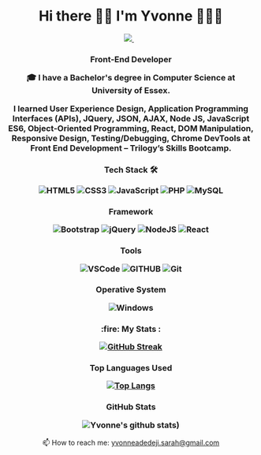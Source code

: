 

<h1 align='center'>
  Hi there 👋🏽 I'm Yvonne 👩🏾‍💻
  </h1>

<p align='center'>
    
  <a href="https://www.linkedin.com/in/yvonne-adedeji/">
    <img src="https://img.shields.io/badge/linkedin-%230077B5.svg?&style=for-the-badge&logo=linkedin&logoColor=white" />
  </a>&nbsp;&nbsp;
</p>

<!--<h3 align='center'>

  ![](https://komarev.com/ghpvc/?username=yvonnesarah)
  
  </h3> -->
  

<h3 align='center'>
   
   Front-End Developer<br>
 
 🎓&nbsp;I have a Bachelor's degree in Computer Science at University of Essex.<br>
 
 I learned User Experience Design, Application Programming Interfaces (APIs), JQuery, JSON, AJAX, Node JS, JavaScript ES6, Object-Oriented Programming, React, DOM Manipulation, Responsive Design, Testing/Debugging, Chrome DevTools at Front End Development – Trilogy’s Skills Bootcamp.
 
</h3>

<h3 align="center">Tech Stack 🛠

![HTML5](https://img.shields.io/badge/html5-%23E34F26.svg?style=for-the-badge&logo=html5&logoColor=white)
![CSS3](https://img.shields.io/badge/css3-%231572B6.svg?style=for-the-badge&logo=css3&logoColor=white)
![JavaScript](https://img.shields.io/badge/javascript-%23323330.svg?style=for-the-badge&logo=javascript&logoColor=%23F7DF1E)
![PHP](https://img.shields.io/badge/php-%23777BB4.svg?style=for-the-badge&logo=php&logoColor=white)
![MySQL](https://img.shields.io/badge/MySQL-00000F?style=for-the-badge&logo=mysql&logoColor=white)

</h3>

<h3 align="center">Framework

![Bootstrap](https://img.shields.io/badge/Bootstrap-563D7C?style=for-the-badge&logo=bootstrap&logoColor=white)
![jQuery](https://img.shields.io/badge/jquery-%230769AD.svg?style=for-the-badge&logo=jquery&logoColor=white)
![NodeJS](https://img.shields.io/badge/node.js-6DA55F?style=for-the-badge&logo=node.js&logoColor=white)
![React](https://img.shields.io/badge/react-%2320232a.svg?style=for-the-badge&logo=react&logoColor=%2361DAFB)

</h3>

<h3 align="center">Tools

![VSCode](https://img.shields.io/badge/Visual_Studio_Code-0078D4?style=for-the-badge&logo=visual%20studio%20code&logoColor=white)
![GITHUB](https://img.shields.io/badge/GitHub-100000?style=for-the-badge&logo=github&logoColor=white)
![Git](https://img.shields.io/badge/git-%23F05033.svg?style=for-the-badge&logo=git&logoColor=white)

</h3>

<h3 align="center">Operative System

![Windows](https://img.shields.io/badge/Windows-0078D6?style=for-the-badge&logo=windows&logoColor=white)

</h3>

<h3 align="center"> :fire: My Stats :


[![GitHub Streak](http://github-readme-streak-stats.herokuapp.com?user=yvonnesarah&theme=dark&background=000000)](https://git.io/streak-stats)

</h3>


<h3 align="center">Top Languages Used
  
[![Top Langs](https://github-readme-stats.vercel.app/api/top-langs/?username=yvonnesarah)](https://github.com/yvonnesarah/github-readme-stats)

</h3>

<h3 align='center'>GitHub Stats 
  
  ![Yvonne's github stats](https://github-readme-stats.vercel.app/api?username=yvonnesarah&theme=dark&background=000000))

</h3>
  
<p align='center'>
  📫 How to reach me: <a href='mailto:yvonneadedeji.sarah@gmail.com'>yvonneadedeji.sarah@gmail.com</a>
</p>

<!--
**yvonnesarah/yvonnesarah** is a ✨ _special_ ✨ repository because its `README.md` (this file) appears on your GitHub profile.

Here are some ideas to get you started:

- 🔭 I’m currently working on ...
- 🌱 I’m currently learning ...
- 👯 I’m looking to collaborate on ...
- 🤔 I’m looking for help with ...
- 💬 Ask me about ...
- 📫 How to reach me: ...
- 😄 Pronouns: ...
- ⚡ Fun fact: ...
-->
